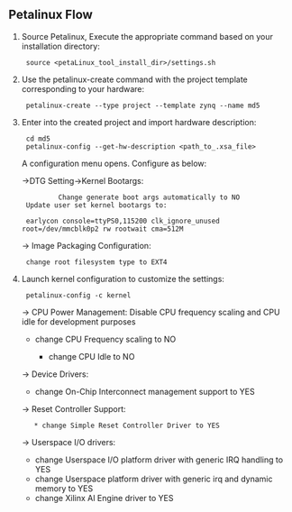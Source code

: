 ## Petalinux Flow

1. Source Petalinux, Execute the appropriate command based on your installation directory:

		source <petaLinux_tool_install_dir>/settings.sh


2. Use the petalinux-create command with the project template corresponding to your hardware:

		petalinux-create --type project --template zynq --name md5


3. Enter into the created project and import hardware description:

		cd md5
		petalinux-config --get-hw-description <path_to_.xsa_file>

	
 	A configuration menu opens. Configure as below: 
	
 	->DTG Setting->Kernel Bootargs:

                Change generate boot args automatically to NO
		Update user set kernel bootargs to:

   		earlycon console=ttyPS0,115200 clk_ignore_unused root=/dev/mmcblk0p2 rw rootwait cma=512M
	
	→ Image Packaging Configuration:
		
  		change root filesystem type to EXT4
  
  
4. Launch kernel configuration to customize the settings:

		petalinux-config -c kernel

	→ CPU Power Management: Disable CPU frequency scaling and CPU idle for development purposes

	  * change CPU Frequency scaling to NO
     
          * change CPU Idle to NO


	→ Device Drivers:

	  * change On-Chip Interconnect management support to YES

	→ Reset Controller Support:

          * change Simple Reset Controller Driver to YES
	
	→ Userspace I/O drivers:

	  * change Userspace I/O platform driver with generic IRQ handling to YES
	  * change Userspace platform driver with generic irq and dynamic memory to YES
	  * change Xilinx AI Engine driver to YES
